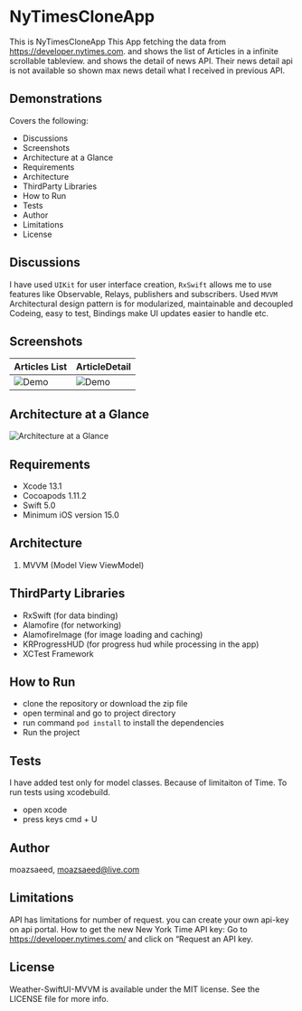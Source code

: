 # NyTimesCloneApp
This is NyTimesCloneApp
This App fetching the data from https://developer.nytimes.com. and shows the list of Articles in a infinite scrollable tableview. and shows the detail of news API.
Their news detail api is not available so shown max news detail what I received in previous API.

## Demonstrations

Covers the following:

* Discussions
* Screenshots
* Architecture at a Glance
* Requirements
* Architecture
* ThirdParty Libraries
* How to Run
* Tests
* Author 
* Limitations
* License

## Discussions

I have used `UIKit` for user interface creation, `RxSwift` allows me to use features like Observable, Relays, publishers and subscribers. Used `MVVM` Architectural design pattern is for modularized, maintainable and decoupled Codeing, easy to test, Bindings make UI updates easier to handle etc.

## Screenshots

|             Articles List         |         ArticleDetail          | 
|---------------------------------|------------------------------|
|![Demo]()|![Demo]()|

## Architecture at a Glance

![Architecture at a Glance]()

## Requirements

- Xcode 13.1
- Cocoapods 1.11.2
- Swift 5.0
- Minimum iOS version 15.0

## Architecture
1. MVVM (Model View ViewModel)

## ThirdParty Libraries
- RxSwift (for data binding)
- Alamofire (for networking)
- AlamofireImage (for image loading and caching)
- KRProgressHUD (for progress hud while processing in the app)
- XCTest Framework 

## How to Run
- clone the repository or download the zip file
- open terminal and go to project directory
- run command `pod install` to install the dependencies
- Run the project

## Tests
I have added test only for model classes. Because of limitaiton of Time.
To run tests using xcodebuild.

- open xcode
- press keys cmd + U

## Author

moazsaeed, moazsaeed@live.com

## Limitations
API has limitations for number of request. you can create your own api-key on api portal.
How to get the new New York Time API key: Go to https://developer.nytimes.com/ and click on “Request an API key.

## License

Weather-SwiftUI-MVVM is available under the MIT license. See the LICENSE file for more info.


